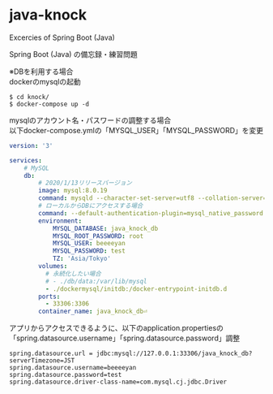 # java-knock
Excercies of Spring Boot (Java)

Spring Boot (Java) の備忘録・練習問題  
  
※DBを利用する場合  
dockerのmysqlの起動  
  
```
$ cd knock/
$ docker-compose up -d
```
  
mysqlのアカウント名・パスワードの調整する場合  
以下docker-compose.ymlの「MYSQL_USER」「MYSQL_PASSWORD」を変更  
  
```docker-compose.yml
version: '3'

services:
    # MySQL
    db:
        # 2020/1/13リリースバージョン
        image: mysql:8.0.19
        command: mysqld --character-set-server=utf8 --collation-server=utf8_unicode_ci
        # ローカルからDBにアクセスする場合
        command: --default-authentication-plugin=mysql_native_password
        environment:
            MYSQL_DATABASE: java_knock_db
            MYSQL_ROOT_PASSWORD: root
            MYSQL_USER: beeeeyan
            MYSQL_PASSWORD: test
            TZ: 'Asia/Tokyo'
        volumes:
          # 永続化したい場合
          # - ./db/data:/var/lib/mysql
          - ./dockermysql/initdb:/docker-entrypoint-initdb.d
        ports:
          - 33306:3306
        container_name: java_knock_db⏎
```

アプリからアクセスできるように、以下のapplication.propertiesの  
「spring.datasource.username」「spring.datasource.password」調整  
  
```src/resources/application.properties 
spring.datasource.url = jdbc:mysql://127.0.0.1:33306/java_knock_db?serverTimezone=JST
spring.datasource.username=beeeeyan
spring.datasource.password=test
spring.datasource.driver-class-name=com.mysql.cj.jdbc.Driver
```